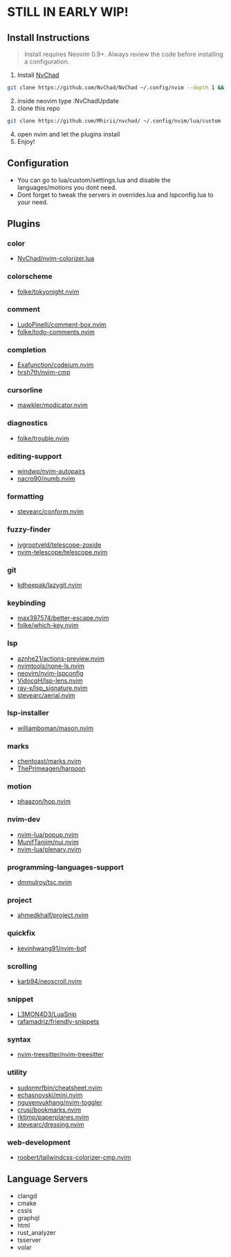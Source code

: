 # STILL IN EARLY WIP!

## Install Instructions

 > Install requires Neovim 0.9+. Always review the code before installing a configuration.

 1. Install [NvChad](https://nvchad.com/docs/quickstart/install)
```sh
git clone https://github.com/NvChad/NvChad ~/.config/nvim --depth 1 && nvim
```
2. inside neovim type :NvChadUpdate
3. clone this repo
```sh
git clone https://github.com/Mhirii/nvchad/ ~/.config/nvim/lua/custom
```
4. open nvim and let the plugins install
5. Enjoy!

## Configuration
+ You can go to lua/custom/settings.lua and disable the languages/motions you dont need.
+ Dont forget to tweak the servers in overrides.lua and lspconfig.lua to your need.

   
## Plugins

### color

+ [NvChad/nvim-colorizer.lua](https://dotfyle.com/plugins/NvChad/nvim-colorizer.lua)
### colorscheme

+ [folke/tokyonight.nvim](https://dotfyle.com/plugins/folke/tokyonight.nvim)
### comment

+ [LudoPinelli/comment-box.nvim](https://dotfyle.com/plugins/LudoPinelli/comment-box.nvim)
+ [folke/todo-comments.nvim](https://dotfyle.com/plugins/folke/todo-comments.nvim)
### completion

+ [Exafunction/codeium.nvim](https://dotfyle.com/plugins/Exafunction/codeium.nvim)
+ [hrsh7th/nvim-cmp](https://dotfyle.com/plugins/hrsh7th/nvim-cmp)
### cursorline

+ [mawkler/modicator.nvim](https://dotfyle.com/plugins/mawkler/modicator.nvim)
### diagnostics

+ [folke/trouble.nvim](https://dotfyle.com/plugins/folke/trouble.nvim)
### editing-support

+ [windwp/nvim-autopairs](https://dotfyle.com/plugins/windwp/nvim-autopairs)
+ [nacro90/numb.nvim](https://dotfyle.com/plugins/nacro90/numb.nvim)
### formatting

+ [stevearc/conform.nvim](https://dotfyle.com/plugins/stevearc/conform.nvim)
### fuzzy-finder

+ [jvgrootveld/telescope-zoxide](https://dotfyle.com/plugins/jvgrootveld/telescope-zoxide)
+ [nvim-telescope/telescope.nvim](https://dotfyle.com/plugins/nvim-telescope/telescope.nvim)
### git

+ [kdheepak/lazygit.nvim](https://dotfyle.com/plugins/kdheepak/lazygit.nvim)
### keybinding

+ [max397574/better-escape.nvim](https://dotfyle.com/plugins/max397574/better-escape.nvim)
+ [folke/which-key.nvim](https://dotfyle.com/plugins/folke/which-key.nvim)
### lsp

+ [aznhe21/actions-preview.nvim](https://dotfyle.com/plugins/aznhe21/actions-preview.nvim)
+ [nvimtools/none-ls.nvim](https://dotfyle.com/plugins/nvimtools/none-ls.nvim)
+ [neovim/nvim-lspconfig](https://dotfyle.com/plugins/neovim/nvim-lspconfig)
+ [VidocqH/lsp-lens.nvim](https://dotfyle.com/plugins/VidocqH/lsp-lens.nvim)
+ [ray-x/lsp_signature.nvim](https://dotfyle.com/plugins/ray-x/lsp_signature.nvim)
+ [stevearc/aerial.nvim](https://dotfyle.com/plugins/stevearc/aerial.nvim)
### lsp-installer

+ [williamboman/mason.nvim](https://dotfyle.com/plugins/williamboman/mason.nvim)
### marks

+ [chentoast/marks.nvim](https://dotfyle.com/plugins/chentoast/marks.nvim)
+ [ThePrimeagen/harpoon](https://dotfyle.com/plugins/ThePrimeagen/harpoon)
### motion

+ [phaazon/hop.nvim](https://dotfyle.com/plugins/phaazon/hop.nvim)
### nvim-dev

+ [nvim-lua/popup.nvim](https://dotfyle.com/plugins/nvim-lua/popup.nvim)
+ [MunifTanjim/nui.nvim](https://dotfyle.com/plugins/MunifTanjim/nui.nvim)
+ [nvim-lua/plenary.nvim](https://dotfyle.com/plugins/nvim-lua/plenary.nvim)
### programming-languages-support

+ [dmmulroy/tsc.nvim](https://dotfyle.com/plugins/dmmulroy/tsc.nvim)
### project

+ [ahmedkhalf/project.nvim](https://dotfyle.com/plugins/ahmedkhalf/project.nvim)
### quickfix

+ [kevinhwang91/nvim-bqf](https://dotfyle.com/plugins/kevinhwang91/nvim-bqf)
### scrolling

+ [karb94/neoscroll.nvim](https://dotfyle.com/plugins/karb94/neoscroll.nvim)
### snippet

+ [L3MON4D3/LuaSnip](https://dotfyle.com/plugins/L3MON4D3/LuaSnip)
+ [rafamadriz/friendly-snippets](https://dotfyle.com/plugins/rafamadriz/friendly-snippets)
### syntax

+ [nvim-treesitter/nvim-treesitter](https://dotfyle.com/plugins/nvim-treesitter/nvim-treesitter)
### utility

+ [sudormrfbin/cheatsheet.nvim](https://dotfyle.com/plugins/sudormrfbin/cheatsheet.nvim)
+ [echasnovski/mini.nvim](https://dotfyle.com/plugins/echasnovski/mini.nvim)
+ [nguyenvukhang/nvim-toggler](https://dotfyle.com/plugins/nguyenvukhang/nvim-toggler)
+ [crusj/bookmarks.nvim](https://dotfyle.com/plugins/crusj/bookmarks.nvim)
+ [rktjmp/paperplanes.nvim](https://dotfyle.com/plugins/rktjmp/paperplanes.nvim)
+ [stevearc/dressing.nvim](https://dotfyle.com/plugins/stevearc/dressing.nvim)
### web-development

+ [roobert/tailwindcss-colorizer-cmp.nvim](https://dotfyle.com/plugins/roobert/tailwindcss-colorizer-cmp.nvim)
## Language Servers

+ clangd
+ cmake
+ cssls
+ graphql
+ html
+ rust_analyzer
+ tsserver
+ volar

